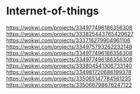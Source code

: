 # Internet-of-things
https://wokwi.com/projects/334977496186356308 <br>
https://wokwi.com/projects/333825443765420627<br>
 https://wokwi.com/projects/333716279904961106<br>
 https://wokwi.com/projects/334975793262232148<br>
 https://wokwi.com/projects/334977496186356308<br>
 https://wokwi.com/projects/334977496186356308<br>
https://wokwi.com/projects/333804541306733140 <br>
https://wokwi.com/projects/334981720686199378 <br>
https://wokwi.com/projects/335065147784561235<br>
https://wokwi.com/projects/335066798676247122 <br>
